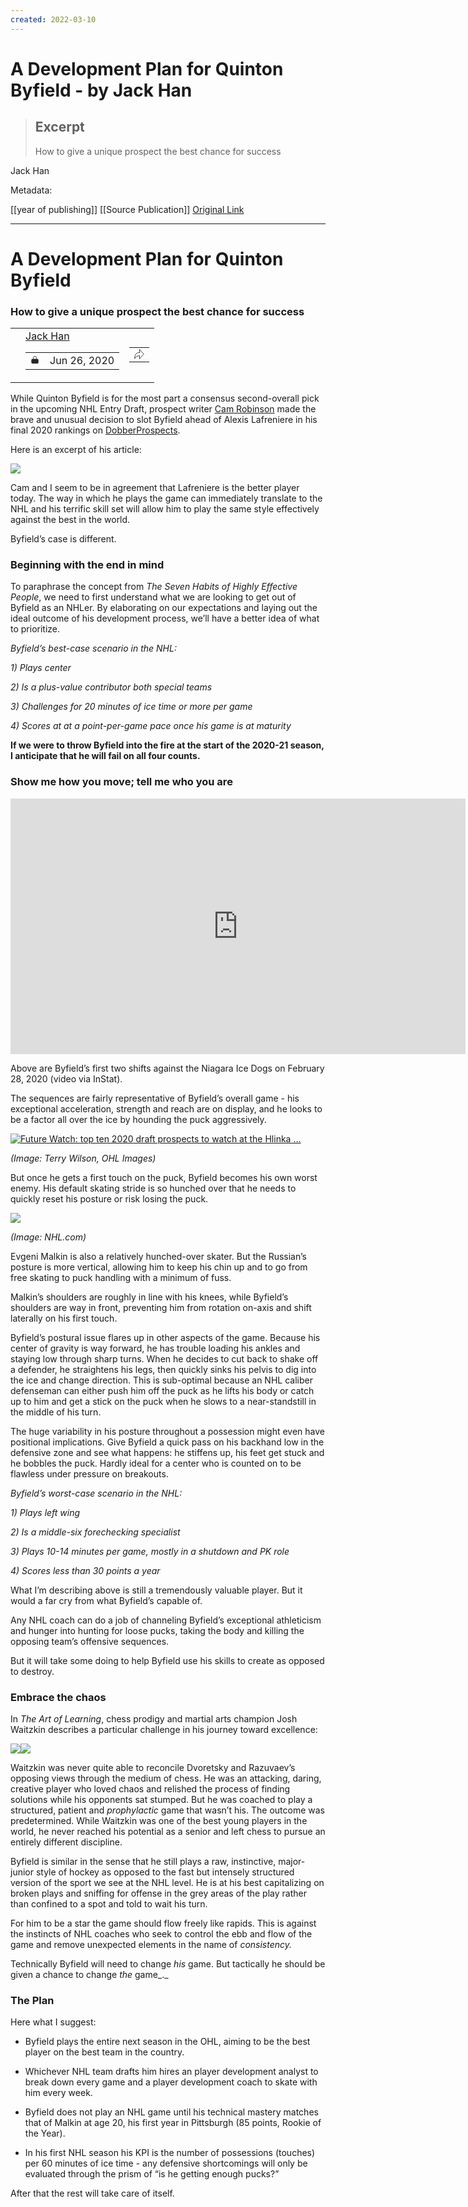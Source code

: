 ```yaml
---
created: 2022-03-10
---
```


# A Development Plan for Quinton Byfield - by Jack Han

> ## Excerpt
> How to give a unique prospect the best chance for success

Jack Han

Metadata: 

[[year of publishing]]
[[Source Publication]]
[Original Link](https://jhanhky.substack.com/p/a-development-plan-for-quinton-byfield?s=r)

---
# A Development Plan for Quinton Byfield

### How to give a unique prospect the best chance for success

<table class="meta-author-wrap with-photo alternative-meta"><tbody><tr class="meta-author-wrap-row"><td><div class="account-hover-wrapper"><div class="user-head "><a href="https://substack.com/profile/9301555-jack-han"><div class="profile-img-wrap"><img src="https://cdn.substack.com/image/fetch/w_90,h_90,c_fill,f_auto,q_auto:good,fl_progressive:steep/https%3A%2F%2Fbucketeer-e05bbc84-baa3-437e-9518-adb32be77984.s3.amazonaws.com%2Fpublic%2Fimages%2F49e719d6-ebcc-4423-b835-333080ea4499_558x575.jpeg" alt=""></div></a></div></div></td><td class="meta-author-contents"><div class="meta-right-column"><div class="meta-author"><div class="account-hover-wrapper"><a href="https://substack.com/profile/9301555-jack-han">Jack Han</a></div></div><table class="post-meta   custom alternative-meta" cellpadding="0" cellspacing="0"><tbody><tr><td class="post-meta-item audience-lock"><svg role="img" width="15.058823529411764" height="16" viewBox="0 0 16 17" fill="none" stroke-width="1" stroke="#000" xmlns="http://www.w3.org/2000/svg" style="height: 16px; width: 15.0588px;"><g><title></title><path d="M5 6L5 3.9C5 2.57452 6.11929 1.5 7.5 1.5C8.88071 1.5 10 2.57452 10 3.9V6" stroke="#262626"></path><path d="M2 7.5C2 6.94772 2.44772 6.5 3 6.5H12C12.5523 6.5 13 6.94772 13 7.5V12.5C13 13.0523 12.5523 13.5 12 13.5H3C2.44771 13.5 2 13.0523 2 12.5V7.5Z" fill="#262626" stroke="#262626"></path></g></svg></td><td class="post-meta-item post-date" title="2020-06-26T11:49:01.822Z"><time datetime="2020-06-26T11:49:01.822Z">Jun 26, 2020</time></td></tr></tbody></table></div></td><td><table class="post-meta  alternative-meta custom" cellpadding="0" cellspacing="0"><tbody><tr><td class="post-meta-item icon"><span><a href="javascript:void(0)"><svg role="img" width="16" height="16" viewBox="0 0 22 22" fill="none" stroke-width="1" stroke="#000" xmlns="http://www.w3.org/2000/svg" class="recommend-icon post-meta-icon" style="width: 16px; height: 16px;"><g><title>Share</title><path d="M11.6247 14.5716C6.00049 14.5716 3.41296 16.7144 1 21.0001C1.00018 11.0001 5.37535 7.42871 11.6247 7.42871" stroke-linecap="round" stroke-linejoin="round"></path><path d="M11.6662 1L21 11L11.6662 21" stroke-linecap="round" stroke-linejoin="round"></path><path d="M11.6641 14.5723L11.6641 21.0008" stroke-linecap="round"></path><path d="M11.6602 1L11.6602 7.42857" stroke-linecap="round"></path></g></svg></a></span></td></tr></tbody></table></td></tr></tbody></table>

While Quinton Byfield is for the most part a consensus second-overall pick in the upcoming NHL Entry Draft, prospect writer [Cam Robinson](https://twitter.com/Hockey_Robinson) made the brave and unusual decision to slot Byfield ahead of Alexis Lafreniere in his final 2020 rankings on [DobberProspects](https://dobberprospects.com/robinson-final-2020-nhl-draft-rankings-june-2020/).

Here is an excerpt of his article:

[![](https://cdn.substack.com/image/fetch/w_1456,c_limit,f_auto,q_auto:good,fl_progressive:steep/https%3A%2F%2Fbucketeer-e05bbc84-baa3-437e-9518-adb32be77984.s3.amazonaws.com%2Fpublic%2Fimages%2F56608654-aeaf-481c-9821-f0a1ad0168d0_714x501.png)](https://cdn.substack.com/image/fetch/f_auto,q_auto:good,fl_progressive:steep/https%3A%2F%2Fbucketeer-e05bbc84-baa3-437e-9518-adb32be77984.s3.amazonaws.com%2Fpublic%2Fimages%2F56608654-aeaf-481c-9821-f0a1ad0168d0_714x501.png)

Cam and I seem to be in agreement that Lafreniere is the better player today. The way in which he plays the game can immediately translate to the NHL and his terrific skill set will allow him to play the same style effectively against the best in the world.

Byfield’s case is different.

### Beginning with the end in mind

To paraphrase the concept from _The Seven Habits of Highly Effective People_, we need to first understand what we are looking to get out of Byfield as an NHLer. By elaborating on our expectations and laying out the ideal outcome of his development process, we’ll have a better idea of what to prioritize.

_Byfield’s best-case scenario in the NHL:_

_1) Plays center_

_2) Is a plus-value contributor both special teams_

_3) Challenges for 20 minutes of ice time or more per game_

_4) Scores at at a point-per-game pace once his game is at maturity_

**If we were to throw Byfield into the fire at the start of the 2020-21 season, I anticipate that he will fail on all four counts.**

### Show me how you move; tell me who you are

<iframe src="https://www.youtube-nocookie.com/embed/hZNswSiGo94?rel=0&amp;autoplay=0&amp;showinfo=0&amp;enablejsapi=0" frameborder="0" loading="lazy" gesture="media" allow="autoplay; fullscreen" allowautoplay="true" allowfullscreen="true" width="728" height="409"></iframe>

Above are Byfield’s first two shifts against the Niagara Ice Dogs on February 28, 2020 (video via InStat).

The sequences are fairly representative of Byfield’s overall game - his exceptional acceleration, strength and reach are on display, and he looks to be a factor all over the ice by hounding the puck aggressively.

[![Future Watch: top ten 2020 draft prospects to watch at the Hlinka ...](https://cdn.substack.com/image/fetch/w_1456,c_limit,f_auto,q_auto:good,fl_progressive:steep/https%3A%2F%2Fbucketeer-e05bbc84-baa3-437e-9518-adb32be77984.s3.amazonaws.com%2Fpublic%2Fimages%2F9a7ac87b-ce5c-423c-b112-1e65d412c4fb_900x600.jpeg "Future Watch: top ten 2020 draft prospects to watch at the Hlinka ...")](https://cdn.substack.com/image/fetch/f_auto,q_auto:good,fl_progressive:steep/https%3A%2F%2Fbucketeer-e05bbc84-baa3-437e-9518-adb32be77984.s3.amazonaws.com%2Fpublic%2Fimages%2F9a7ac87b-ce5c-423c-b112-1e65d412c4fb_900x600.jpeg)

_(Image: Terry Wilson, OHL Images)_

But once he gets a first touch on the puck, Byfield becomes his own worst enemy. His default skating stride is so hunched over that he needs to quickly reset his posture or risk losing the puck.

[![](https://cdn.substack.com/image/fetch/w_1456,c_limit,f_auto,q_auto:good,fl_progressive:steep/https%3A%2F%2Fbucketeer-e05bbc84-baa3-437e-9518-adb32be77984.s3.amazonaws.com%2Fpublic%2Fimages%2F46dec6ea-23f9-440b-bd46-0ea377209659_1024x576.jpeg)](https://cdn.substack.com/image/fetch/f_auto,q_auto:good,fl_progressive:steep/https%3A%2F%2Fbucketeer-e05bbc84-baa3-437e-9518-adb32be77984.s3.amazonaws.com%2Fpublic%2Fimages%2F46dec6ea-23f9-440b-bd46-0ea377209659_1024x576.jpeg)

_(Image: NHL.com)_

Evgeni Malkin is also a relatively hunched-over skater. But the Russian’s posture is more vertical, allowing him to keep his chin up and to go from free skating to puck handling with a minimum of fuss.

Malkin’s shoulders are roughly in line with his knees, while Byfield’s shoulders are way in front, preventing him from rotation on-axis and shift laterally on his first touch.

Byfield’s postural issue flares up in other aspects of the game. Because his center of gravity is way forward, he has trouble loading his ankles and staying low through sharp turns. When he decides to cut back to shake off a defender, he straightens his legs, then quickly sinks his pelvis to dig into the ice and change direction. This is sub-optimal because an NHL caliber defenseman can either push him off the puck as he lifts his body or catch up to him and get a stick on the puck when he slows to a near-standstill in the middle of his turn.

The huge variability in his posture throughout a possession might even have positional implications. Give Byfield a quick pass on his backhand low in the defensive zone and see what happens: he stiffens up, his feet get stuck and he bobbles the puck. Hardly ideal for a center who is counted on to be flawless under pressure on breakouts.

_Byfield’s worst-case scenario in the NHL:_

_1) Plays left wing_

_2) Is a middle-six forechecking specialist_

_3) Plays 10-14 minutes per game, mostly in a shutdown and PK role_

_4) Scores less than 30 points a year_

What I’m describing above is still a tremendously valuable player. But it would a far cry from what Byfield’s capable of.

Any NHL coach can do a job of channeling Byfield’s exceptional athleticism and hunger into hunting for loose pucks, taking the body and killing the opposing team’s offensive sequences.

But it will take some doing to help Byfield use his skills to create as opposed to destroy.

### Embrace the chaos

In _The Art of Learning_, chess prodigy and martial arts champion Josh Waitzkin describes a particular challenge in his journey toward excellence:

[![](https://cdn.substack.com/image/fetch/w_1456,c_limit,f_auto,q_auto:good,fl_progressive:steep/https%3A%2F%2Fbucketeer-e05bbc84-baa3-437e-9518-adb32be77984.s3.amazonaws.com%2Fpublic%2Fimages%2F5d4827fc-bb57-41cc-9744-1e2793c62bd5_550x205.png)](https://cdn.substack.com/image/fetch/f_auto,q_auto:good,fl_progressive:steep/https%3A%2F%2Fbucketeer-e05bbc84-baa3-437e-9518-adb32be77984.s3.amazonaws.com%2Fpublic%2Fimages%2F5d4827fc-bb57-41cc-9744-1e2793c62bd5_550x205.png)[![](https://cdn.substack.com/image/fetch/w_1456,c_limit,f_auto,q_auto:good,fl_progressive:steep/https%3A%2F%2Fbucketeer-e05bbc84-baa3-437e-9518-adb32be77984.s3.amazonaws.com%2Fpublic%2Fimages%2F172c5608-5e2a-42a7-a9b5-e90958bbd973_534x328.png)](https://cdn.substack.com/image/fetch/f_auto,q_auto:good,fl_progressive:steep/https%3A%2F%2Fbucketeer-e05bbc84-baa3-437e-9518-adb32be77984.s3.amazonaws.com%2Fpublic%2Fimages%2F172c5608-5e2a-42a7-a9b5-e90958bbd973_534x328.png)

Waitzkin was never quite able to reconcile Dvoretsky and Razuvaev’s opposing views through the medium of chess. He was an attacking, daring, creative player who loved chaos and relished the process of finding solutions while his opponents sat stumped. But he was coached to play a structured, patient and _prophylactic_ game that wasn’t his. The outcome was predetermined. While Waitzkin was one of the best young players in the world, he never reached his potential as a senior and left chess to pursue an entirely different discipline.

Byfield is similar in the sense that he still plays a raw, instinctive, major-junior style of hockey as opposed to the fast but intensely structured version of the sport we see at the NHL level. He is at his best capitalizing on broken plays and sniffing for offense in the grey areas of the play rather than confined to a spot and told to wait his turn.

For him to be a star the game should flow freely like rapids. This is against the instincts of NHL coaches who seek to control the ebb and flow of the game and remove unexpected elements in the name of _consistency._

Technically Byfield will need to change _his_ game. But tactically he should be given a chance to change _the_ game_._

### The Plan

Here what I suggest:

-   Byfield plays the entire next season in the OHL, aiming to be the best player on the best team in the country.
    
-   Whichever NHL team drafts him hires an player development analyst to break down every game and a player development coach to skate with him every week.
    
-   Byfield does not play an NHL game until his technical mastery matches that of Malkin at age 20, his first year in Pittsburgh (85 points, Rookie of the Year).
    
-   In his first NHL season his KPI is the number of possessions (touches) per 60 minutes of ice time - any defensive shortcomings will only be evaluated through the prism of “is he getting enough pucks?”
    

After that the rest will take care of itself.
